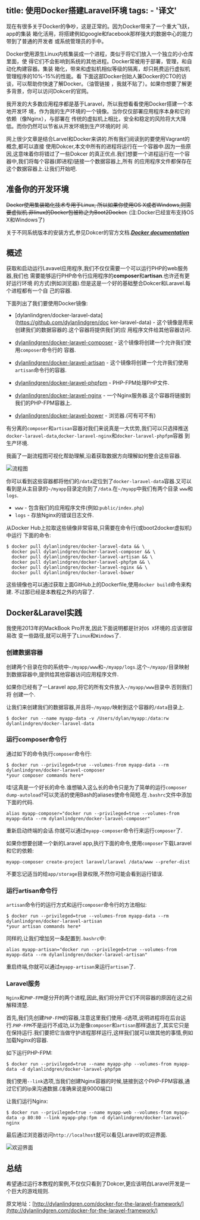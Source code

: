 title: 使用Docker搭建Laravel环境
tags:
    - '译文'
-----

现在有很多关于Docker的争吵，这是正常的。因为Docker带来了一个重大飞跃，app的集装
箱化活用，将搭建例如google和facebook那样强大的数据中心的能力带到了普通的开发者
或系统管理员的手中。

Docker使用源生Linux内核集装成一个进程，类似于将它们放入一个独立的小仓库里面，使
得它们不会影响到系统的其他进程。Docker常被用于部署，管理，和自动化构建容器。集装
箱化，带来和虚拟机相似等级的隔离，却只耗费运行虚拟机管理程序的10%-15%的性能。看
下面这部Docker创始人兼Docker的CTO的访谈，可以帮助你快速了解Docker。（油管链接
，我就不贴了）。如果你想要了解更多背景，你可以访问Dokcer的官网。

我开发的大多数应用程序都是基于Laravel，所以我想看看使用Docker搭建一个本地开发环
境，作为我的生产环境的一个镜像。当你仅仅部署应用程序本身和它的依赖（像Nginx），与部署在
传统的虚拟机上相比，安全和稳定的风险将大大降低。而你仍然可以节省从开发环境到生产环境的时
间.

网上很少文章是结合Larvel和Docker来讲的.所有我们阅读到的要使用Vagrant的概念,都可以直接
使用Dokcer,本文中所有的进程将运行在一个容器中.因为一些原因,这意味着你将错过了一些Dokcer
的真正优点.我们想要一个进程运行在一个容器中,我们将每个容器(即进程)链接一个数据容器上,所有
的应用程序文件都保存在这个数据容器上.让我们开始吧.

## 准备你的开发环境
~~Docker使用集装箱化技术专用于Linux, 所以如果你使用OS X或者Windows,则需要虚拟机.非linux的Docker包被称之为Boot2Docker.~~
(注:Docker已经宣布支持OS X和Windows了)

关于不同系统版本的安装方式,参见Dokcer的官方文档.***[Docker documentation](https://docs.docker.com/engine/installation/#installation)***

## 概述
获取和启动运行Lavavel应用程序,我们不仅仅需要一个可以运行PHP的web服务器,我们也
需要能够运行PHP命令行应用程序的**composer**和**artisan**.也许还有更好运行环境
的方式(例如浏览器).但是这是一个好的基础整合Dokcer和Laravel.每个进程都有一个自
己的容器.

下面列出了我们要使用Docker镜像:

+ [dylanlindgren/docker-laravel-data](https://github.com/dylanlindgren/doc
ker-laravel-data) - 这个镜像是用来创建我们的数据容器的.这个容器将提供我们的应
用程序文件给其他容器访问.

+ [dylanlindgren/docker-laravel-composer](https://github.com/dylanlindgren/docker-laravel-composer) - 这个镜像将创建一个允许我们使用`composer`命令行的
容器.

+ [dylanlindgren/docker-laravel-artisan](https://github.com/dylanlindgren/docker-laravel-artisan) - 这个镜像将创建一个允许我们使用`artisan`命令行的容器.

+ [dylanlindgren/docker-laravel-phpfpm](https://github.com/dylanlindgren/docker-laravel-phpfpm) - PHP-FPM处理PHP文件.

+ [dylanlindgren/docker-laravel-nginx](https://github.com/dylanlindgren/docker-laravel-nginx) - 一个Nginx服务器.这个容器将链接到我们的PHP-FPM容器上.

+ [dylanlindgren/docker-laravel-bower](https://github.com/dylanlindgren/docker-laravel-bower) - 浏览器.(可有可不有)

有分离的`composer`和`artisan`容器对我们来说真是一大优势,我们可以只选择推送
`docker-laravel-data`,`docker-laravel-nginx`和`docker-laravel-phpfpm`容器
到生产环境.

我画了一副流程图可视化帮助理解,沿着获取数据方向理解如何整合这些容器.

![流程图](http://7xpgwr.com1.z0.glb.clouddn.com/900b8f8c-4397-11e4-943a-2a723cff17fe.png)

你可以看到这些容器都将他们的`/data`定位到了`docker-laravel-data`容器.又可以
看到是从主目录的`~/myapp`目录定向到了`/data`.在`~/myapp`中我们有两个目录
`www`和`logs`.

+ `www` - 包含我们的应用程序文件(例如:`public/index.php`)
+ `logs` - 存放Nginx的错误日志文件.

从Docker Hub上拉取这些镜像非常容易,只需要在命令行(或boot2docker虚拟机)中运行
下面的命令:

```
$ docker pull dylanlindgren/docker-laravel-data && \
  docker pull dylanlindgren/docker-laravel-composer && \
  docker pull dylanlindgren/docker-laravel-artisan && \
  docker pull dylanlindgren/docker-laravel-phpfpm && \
  docker pull dylanlindgren/docker-laravel-nginx && \
  docker pull dylanlindgren/docker-laravel-bower
```

这些镜像也可以通过获取上面GitHub上的Dockerfile,使用`docker build`命令来构建.
不过那已经是本教程之外的内容了.

## Docker&Laravel实践
我使用2013年的MackBook Pro开发,因此下面说明都是针对`OS X`环境的.应该很容易改
变一些路径,就可以用于了`Linux`和`Windows`了.

### 创建数据容器
创建两个目录在你的系统中`~/myapp/www`和`~/myapp/logs`.这个`~/myapp/`目录映射
到数据容器中,提供给其他容器访问应用程序文件.

如果你已经有了一Laravel app,将它的所有文件放入`~/myapp/www`目录中.否则我们将
创建一个.

让我们来创建我们的数据容器,并且将`~/myapp/`映射到这个容器的`/data`目录上.

```
$ docker run --name myapp-data -v /Users/dylan/myapp:/data:rw dylanlindgren/docker-laravel-data
```

### 运行composer命令行
通过如下的命令执行`composer`命令行:

```
$ docker run --privileged=true --volumes-from myapp-data --rm dylanlindgren/docker-laravel-composer
*your composer commands here*  
```

哇!这真是一个好长的命令.谁想输入这么长的命令只是为了简单的运行`composer dump-autoload`?可以灵活的使用Bash的aliases使命令简短.在`.bashrc`文件中添加下面的代码.

```
alias myapp-composer="docker run --privileged=true --volumes-from myapp-data --rm dylanlindgren/docker-laravel-composer"
```

重新启动终端的会话.你就可以通过`myapp-composer`命令行来运行`composer`了.

如果你想要创建一个新的Laravel app,执行下面的命令,使用`composer`下载Laravel和它的依赖:

```
myapp-composer create-project laravel/laravel /data/www --prefer-dist
```

不要忘记适当的给`app/storage`目录权限,不然你可能会看到运行错误.

### 运行artisan命令行
`artisan`命令行的运行方式和运行`composer`命令行的方法相似:

```
$ docker run --privileged=true --volumes-from myapp-data --rm dylanlindgren/docker-laravel-artisan
*your artisan commands here*
```

同样的,让我们增加另一条配置到`.bashrc`中:

```
alias myapp-artisan="docker run --privileged=true --volumes-from myapp-data --rm dylanlindgren/docker-laravel-artisan"
```

重启终端,你就可以通过`myapp-artisan`来运行`artisan`了.

### Laravel服务
`Nginx`和`PHP-FPM`是分开的两个进程,因此,我们将分开它们不同容器的原因在这之前解释清楚.

首先,我们先创建`PHP-FPM`的容器,注意这里我们使用`-d`选项,说明进程将在后台运行.`PHP-FPM`不是运行不成功,以为是像`composer`和`artisan`那样退出了,其实它只是在保持运行.我们要把它当做守护进程那样运行,这样我们就可以做其他的事情,例如加载Nginx的容器.

如下运行PHP-FPM:

```
$ docker run --privileged=true --name myapp-php --volumes-from myapp-data -d dylanlindgren/docker-laravel-phpfpm  
```

我们使用`--link`选项,当我们创建Nginx容器的时候,链接到这个PHP-FPM容器,通过它们的ip来沟通数据.(准确来说是9000端口)

让我们运行Nginx:

```
$ docker run --privileged=true --name myapp-web --volumes-from myapp-data -p 80:80 --link myapp-php:fpm -d dylanlindgren/docker-laravel-nginx  
```

最后通过浏览器访问`http://localhost`就可以看见Laravel的欢迎界面.

![欢迎界面](http://7xpgwr.com1.z0.glb.clouddn.com/594f430c-43a7-11e4-8e77-0f2f773ae813.png)

## 总结

希望通过运行本教程的案例,不仅仅只看到了Dokcer,更应该明白Laravel开发是一个巨大的游戏规则.

原文地址：[http://dylanlindgren.com/docker-for-the-laravel-framework/](http://dylanlindgren.com/docker-for-the-laravel-framework/)
